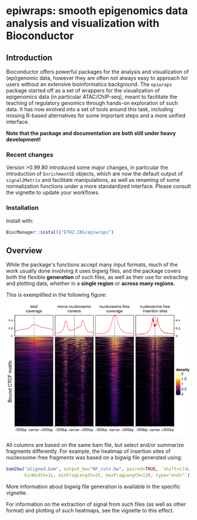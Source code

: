 # epiwraps: smooth epigenomics data analysis and visualization with Bioconductor

## Introduction

Bioconductor offers powerful packages for the analysis and visualization of 
(epi)genomic data, however they are often not always easy to approach for users 
without an extensive bioinformatics background. The `epiwraps` package started 
off as a set of wrappers for the visualization of epigenomics data (in 
particular ATAC/ChIP-seq), meant to facilitate the teaching of regulatory 
genomics through hands-on exploration of such data. It has now 
evolved into a set of tools around this task, including missing R-based 
alternatives for some important steps and a more unified interface. 

**Note that the package and documentation are both still under heavy development!**

### Recent changes

Version >0.99.80 introduced some major changes, in particular the introduction
of `EnrichmentSE` objects, which are now the default output of `signal2Matrix`
and facilitate manipulations, as well as renaming of some normalization 
functions under a more standardized interface. Please consult the vignette to 
update your workflows.

### Installation

Install with:

```r
BiocManager::install("ETHZ-INS/epiwraps")
```

## Overview

While the package's functions accept many input formats, much of the work usually
done involving it uses bigwig files, and the package covers both the flexible
**generation** 
of such files, as well as their use for extracting and plotting data, whether 
in a **single region** or **across many regions**.

This is exemplified in the following figure:

<img src="vignettes/example_bigwigs_hm.png" width="700" />

All columns are based on the same bam file, but select and/or summarize 
fragments differently. For example, the heatmap of insertion sites of 
nucleosome-free fragments was based on a bigwig file generated using:

```r
bam2bw("aligned.bam", output_bw="NF_cuts.bw", paired=TRUE, `shift=c(4L,-5L), 
       binWidth=1L, minFragLength=25, maxFragLength=120, type="ends"`)
```

More information about bigwig file generation is available in the specific vignette.

For information on the extraction of signal from such files (as well as other 
format) and plotting of such heatmaps, see the vignette to this effect.

